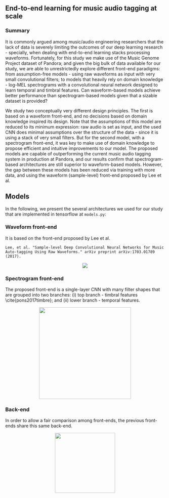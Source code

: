 ## End-to-end learning for music audio tagging at scale

### Summary
It is commonly argued among music/audio engineering researchers that the lack of data is severely limiting the outcomes of our deep learning research - specially, when dealing with end-to-end learning stacks processing waveforms. Fortunately, for this study we make use of the Music Genome Project dataset of Pandora; and given the big bulk of data available for our study, we are able to unrestrictedly explore different front-end paradigms: from assumption-free models - using raw waveforms as input with very small convolutional filters; to models that heavily rely on domain knowledge - log-MEL spectrograms with a convolutional neural network designed to learn temporal and timbral features. Can waveform-based models achieve better performance than spectrogram-based models given that a sizable dataset is provided?

We study two conceptually very different design principles. The first is based on a waveform front-end, and no decisions based on domain knowledge inspired its design. Note that the assumptions of this model are reduced to its minimum expression: raw audio is set as input, and the used CNN does minimal assumptions over the structure of the data - since it is using a stack of very small filters. But for the second model, with a spectrogram front-end, it was key to make use of domain knowledge to propose efficient and intuitive improvements to our model. The proposed models are capable of outperforming the current music audio tagging system in production at Pandora, and our results confirm that spectrogram-based architectures are still superior to waveform-based models. However, the gap between these models has been reduced via training with more data, and using the waveform (sample-level) front-end proposed by Lee et al.

## Models
In the following, we present the several architectures we used for our study that are implemented in tensorflow at `models.py`:

### Waveform front-end	

It is based on the front-end proposed by Lee et al.

```Lee, et al. "Sample-level Deep Convolutional Neural Networks for Music Auto-tagging Using Raw Waveforms." arXiv preprint arXiv:1703.01789 (2017).```

<div style="text-align:center"><img src="waveform.png"></div>

### Spectrogram front-end

The proposed front-end is a single-layer CNN with many filter shapes that are grouped into two branches: (i) top branch - timbral features \cite{pons2017timbre}; and (ii) lower branch - temporal features.

<div style="text-align:center"><img src="spectrogram.png" height="290"></div>

### Back-end
In order to allow a fair comparison among front-ends, the previous front-ends share this same back-end.

<div style="text-align:center"><img src="backend.png" height="190"></div>
